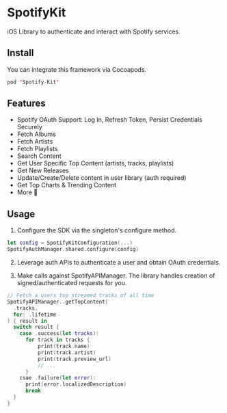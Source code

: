 # SpotifyKit

iOS Library to authenticate and interact with Spotify services.

## Install

You can integrate this framework via Cocoapods.

```swift
pod 'Spotify-Kit'
```

## Features

- Spotify OAuth Support: Log In, Refresh Token, Persist Credentials Securely
- Fetch Albums
- Fetch Artists
- Fetch Playlists
- Search Content
- Get User Specific Top Content (artists, tracks, playlists)
- Get New Releases
- Update/Create/Delete content in user library (auth required)
- Get Top Charts & Trending Content
- More 🚀

## Usage

1. Configure the SDK via the singleton's configure method.

```swift
let config = SpotifyKitConfiguration(...)
SpotifyAuthManager.shared.configure(config)
```

2. Leverage auth APIs to authenticate a user and obtain OAuth credentials.

3. Make calls against SpotifyAPIManager. The library handles creation of signed/authenticated requests for you.

```swift
// Fetch a users top streamed tracks of all time
SpotifyAPIManager..getTopContent(
  .tracks,
  for: .lifetime
) { result in
  switch result {
    case .success(let tracks):
      for track in tracks {
          print(track.name)
          print(track.artist)
          print(track.preview_url)
          // ...
      }
    csae .failure(let error):
      print(error.localizedDescription)
      break
  }
}

```
